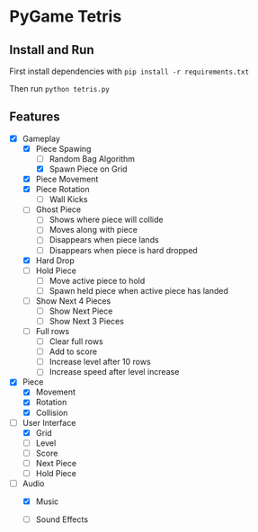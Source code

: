 # PyGame Tetris

## Install and Run

First install dependencies with ``pip install -r requirements.txt``

Then run ``python tetris.py``

## Features

- [X] Gameplay
  - [X] Piece Spawing
    - [ ] Random Bag Algorithm
    - [X] Spawn Piece on Grid
  - [X] Piece Movement
  - [X] Piece Rotation
    - [ ] Wall Kicks
  - [ ] Ghost Piece
    - [ ] Shows where piece will collide
    - [ ] Moves along with piece
    - [ ] Disappears when piece lands
    - [ ] Disappears when piece is hard dropped
  - [X] Hard Drop
  - [ ] Hold Piece
    - [ ] Move active piece to hold
    - [ ] Spawn held piece when active piece has landed
  - [ ] Show Next 4 Pieces
    - [ ] Show Next Piece
    - [ ] Show Next 3 Pieces
  - [ ] Full rows
    - [ ] Clear full rows
    - [ ] Add to score
    - [ ] Increase level after 10 rows
    - [ ] Increase speed after level increase
- [X] Piece
  - [X] Movement
  - [X] Rotation
  - [X] Collision
- [ ] User Interface
  - [X] Grid
  - [ ] Level
  - [ ] Score
  - [ ] Next Piece
  - [ ] Hold Piece
- [ ] Audio
  - [x] Music
  - [ ] Sound Effects



